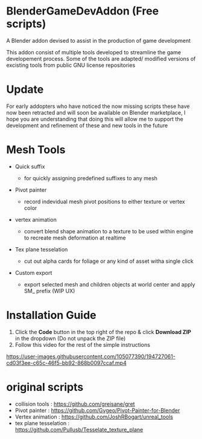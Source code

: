 # BlenderGameDevAddon (Free scripts)
A Blender addon devised to assist in the production of game development

This addon consist of multiple tools developed to streamline the game developement process. 
Some of the tools are adapted/ modified versions of excisting tools from public GNU license repositories


# Update
For early addopters who have noticed the now missing scripts these have now been retracted and will soon be available on Blender marketplace, I hope you are understanding that doing this will allow me to support the development and refinement of these and new tools in the future 

# Mesh Tools

- Quick suffix 
  - for quickly assigning predefined suffixes to any mesh

- Pivot painter
  - record indevidual mesh pivot positions to either texture or vertex color


- vertex animation
  - convert blend shape animation to a texture to be used within engine to recreate mesh deformation at realtime 


- Tex plane tesselation 
  - cut out alpha cards for foliage or any kind of asset witha single click 

- Custom export 
  - export selected mesh and children objects at world center and apply SM_ prefix (WIP UX)



# Installation Guide

1. Click the **Code** button in the top right of the repo & click **Download ZIP** in the dropdown (Do not unpack the ZIP file)
2. Follow this video for the rest of the simple instructions


https://user-images.githubusercontent.com/105077390/194727061-cd03f3ee-c65c-46f5-bb92-868b0097ccaf.mp4

  
# original scripts 
  - collision tools : https://github.com/greisane/gret
  - Pivot painter : https://github.com/Gvgeo/Pivot-Painter-for-Blender
  - Vertex animation : https://github.com/JoshRBogart/unreal_tools
  - tex plane tesselation : https://github.com/Pullusb/Tesselate_texture_plane
